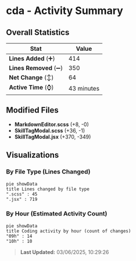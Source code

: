 # cda - Activity Summary 

## Overall Statistics

| Stat                   | Value                                                             |
| ---------------------- | ----------------------------------------------------------------- |
| **Lines Added** (➕)   | 414                                          |
| **Lines Removed** (➖) | 350                                        |
| **Net Change** (↕)    | 64                |
| **Active Time** (⌚)   | 43 minutes |


## Modified Files
- **MarkdownEditor.scss** (+8, -0)
- **SkillTagModal.scss** (+36, -1)
- **SkillTagModal.jsx** (+370, -349)

## Visualizations

### By File Type (Lines Changed)

```mermaid
pie showData
title Lines changed by file type
".scss" : 45
".jsx" : 719
```

### By Hour (Estimated Activity Count)

```mermaid
pie showData
title Coding activity by hour (count of changes)
"09h" : 14
"10h" : 10
```


> **Last Updated:** 03/06/2025, 10:29:26